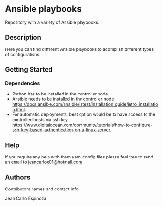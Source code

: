 # Ansible playbooks

Repository with a variety of Ansible playbooks.

## Description

Here you can find different Ansible playbooks to acomplish different types of configurations.

## Getting Started

### Dependencies

* Python has to be installed in the controller node.
* Ansible needs to be installed in the controller node https://docs.ansible.com/ansible/latest/installation_guide/intro_installation.html.
* For automatic deployments, best option would be to have access to the controlled hosts via ssh key https://www.digitalocean.com/community/tutorials/how-to-configure-ssh-key-based-authentication-on-a-linux-server.

## Help

If you require any help with them yaml config files please feel free to send an email to jeancarloe01@hotmail.com

## Authors

Contributors names and contact info

Jean Carlo Espinoza